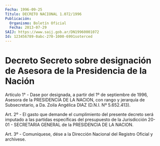 ```yaml
---
Fecha: 1996-09-25
Título: DECRETO NACIONAL 1.072/1996
Publicación:
  Organismo: Boletín Oficial
  Fecha: 2013-07-29
SAIJ: https://www.saij.gob.ar/DN19960001072
Id: 123456789-0abc-270-1000-6991soterced
---
```

# Decreto Secreto sobre designación de Asesora de la Presidencia de la Nación

<a id="1"></a>
Artículo 1° - Dase por designada, a partir del 1º de septiembre de 1996, Asesora de la PRESIDENCIA DE LA NACION, con rango y jerarquía de Subsecretario, a Da. Zoila Angélica DIAZ (D.N.I. Nº 5.652.413).

<a id="2"></a>
Art. 2º - El gasto que demande el cumplimiento del presente    decreto será imputado a las partidas específicas del presupuesto de la Jurisdicción 20-01 - SECRETARIA GENERAL de la PRESIDENCIA DE LA NACION.

<a id="3"></a>
Art. 3º - Comuníquese, dése a la Dirección Nacional del Registro Oficial y archívese.